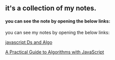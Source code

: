 ## it's a collection of my notes.<br>

#### you can see the note by opening the below links:<br>

you can see my notes by opening the below links:<br>

[javascript Ds and Algo](https://hackmd.io/@ankyBot/BkJ1p6d4O)<br>

[A Practical Guide to Algorithms with JavaScript](https://hackmd.io/@ankyBot/HJ5EiPcEO)